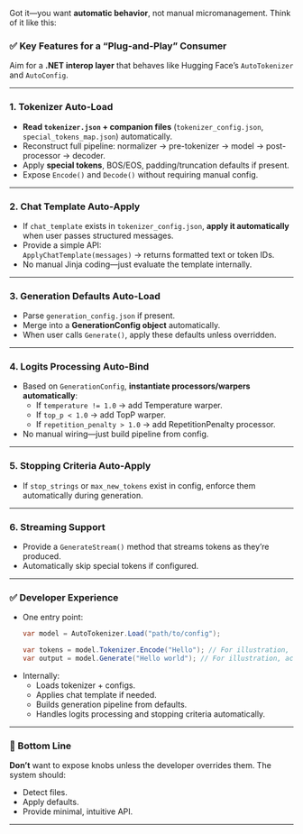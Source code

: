Got it—you want **automatic behavior**, not manual micromanagement. Think of it like this:

### ✅ Key Features for a “Plug-and-Play” Consumer
Aim for a **.NET interop layer** that behaves like Hugging Face’s `AutoTokenizer` and `AutoConfig`.

---

### 1. **Tokenizer Auto-Load**
- **Read `tokenizer.json` + companion files** (`tokenizer_config.json`, `special_tokens_map.json`) automatically.
- Reconstruct full pipeline: normalizer → pre-tokenizer → model → post-processor → decoder.
- Apply **special tokens**, BOS/EOS, padding/truncation defaults if present.
- Expose `Encode()` and `Decode()` without requiring manual config.

---

### 2. **Chat Template Auto-Apply**
- If `chat_template` exists in `tokenizer_config.json`, **apply it automatically** when user passes structured messages.
- Provide a simple API:  
  `ApplyChatTemplate(messages)` → returns formatted text or token IDs.
- No manual Jinja coding—just evaluate the template internally.

---

### 3. **Generation Defaults Auto-Load**
- Parse `generation_config.json` if present.
- Merge into a **GenerationConfig object** automatically.
- When user calls `Generate()`, apply these defaults unless overridden.

---

### 4. **Logits Processing Auto-Bind**
- Based on `GenerationConfig`, **instantiate processors/warpers automatically**:
  - If `temperature != 1.0` → add Temperature warper.
  - If `top_p < 1.0` → add TopP warper.
  - If `repetition_penalty > 1.0` → add RepetitionPenalty processor.
- No manual wiring—just build pipeline from config.

---

### 5. **Stopping Criteria Auto-Apply**
- If `stop_strings` or `max_new_tokens` exist in config, enforce them automatically during generation.

---

### 6. **Streaming Support**
- Provide a `GenerateStream()` method that streams tokens as they’re produced.
- Automatically skip special tokens if configured.

---

### ✅ Developer Experience
- One entry point:  
  ```csharp
  var model = AutoTokenizer.Load("path/to/config");

  var tokens = model.Tokenizer.Encode("Hello"); // For illustration, actual implementation subject to assessment
  var output = model.Generate("Hello world"); // For illustration, actual implementation subject to assessment
  ```
- Internally:
  - Loads tokenizer + configs.
  - Applies chat template if needed.
  - Builds generation pipeline from defaults.
  - Handles logits processing and stopping criteria automatically.

---

### 🔑 Bottom Line
**Don’t** want to expose knobs unless the developer overrides them. The system should:
- Detect files.
- Apply defaults.
- Provide minimal, intuitive API.

---